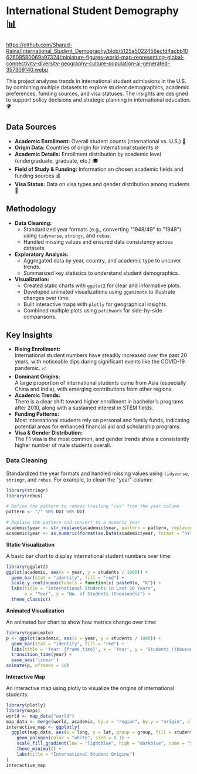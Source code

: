 # International Student Demography 📊

https://github.com/Sharad-Raina/International_Student_Demography/blob/5125e5022456ecfd4acbb1062609580069a97324/miniature-figures-world-map-representing-global-connectivity-diversity-geography-culture-population-ai-generated-357309140.webp

This project analyzes trends in international student admissions in the U.S. by combining multiple datasets to explore student demographics, academic preferences, funding sources, and visa statuses. The insights are designed to support policy decisions and strategic planning in international education. 🌍

## Data Sources
- **Academic Enrollment:** Overall student counts (international vs. U.S.) 🏫
- **Origin Data:** Countries of origin for international students 🌐
- **Academic Details:** Enrollment distribution by academic level (undergraduate, graduate, etc.) 🎓
- **Field of Study & Funding:** Information on chosen academic fields and funding sources 💰
- **Visa Status:** Data on visa types and gender distribution among students 🛂

## Methodology
- **Data Cleaning:**  
  - Standardized year formats (e.g., converting "1948/49" to "1948") using `tidyverse`, `stringr`, and `rebus`.  
  - Handled missing values and ensured data consistency across datasets.
- **Exploratory Analysis:**  
  - Aggregated data by year, country, and academic type to uncover trends.  
  - Summarized key statistics to understand student demographics.
- **Visualization:**  
  - Created static charts with `ggplot2` for clear and informative plots.
  - Developed animated visualizations using `gganimate` to illustrate changes over time.
  - Built interactive maps with `plotly` for geographical insights.
  - Combined multiple plots using `patchwork` for side-by-side comparisons.

## Key Insights
- **Rising Enrollment:**  
  International student numbers have steadily increased over the past 20 years, with noticeable dips during significant events like the COVID-19 pandemic. 📈
- **Dominant Origins:**  
  A large proportion of international students come from Asia (especially China and India), with emerging contributions from other regions.
- **Academic Trends:**  
  There is a clear shift toward higher enrollment in bachelor's programs after 2010, along with a sustained interest in STEM fields.
- **Funding Patterns:**  
  Most international students rely on personal and family funds, indicating potential areas for enhanced financial aid and scholarship programs.
- **Visa & Gender Distribution:**  
  The F1 visa is the most common, and gender trends show a consistently higher number of male students overall.


### Data Cleaning
Standardized the year formats and handled missing values using `tidyverse`, `stringr`, and `rebus`. For example, to clean the "year" column:
  
```r
library(stringr)
library(rebus)

# Define the pattern to remove trailing "/xx" from the year column
pattern <- "/" %R% DGT %R% DGT

# Replace the pattern and convert to a numeric year
academic$year <- str_replace(academic$year, pattern = pattern, replacement = "")
academic$year <- as.numeric(format(as.Date(academic$year, format = "%Y"), "%Y"))
```

**Static Visualization** 

A basic bar chart to display international student numbers over time:

```r
library(ggplot2)
ggplot(academic, aes(x = year, y = students / 1000)) +
  geom_bar(stat = "identity", fill = "red") +
  scale_y_continuous(labels = function(x) paste0(x, "K")) +
  labs(title = "International Students in Last 20 Years",
       x = "Year", y = "No. of Students (thousands)") +
  theme_classic()
```

**Animated Visualization**

An animated bar chart to show how metrics change over time:
```r
library(gganimate)
p <- ggplot(academic, aes(x = year, y = students / 1000)) +
  geom_bar(stat = "identity", fill = "red") +
  labs(title = 'Year: {frame_time}', x = 'Year', y = 'Students (thousands)') +
  transition_time(year) +
  ease_aes('linear')
animate(p, nframes = 50)
```

**Interactive Map**

An interactive map using plotly to visualize the origins of international students:
```r
library(plotly)
library(maps)
world <- map_data("world")
map_data <- merge(world, academic, by.x = "region", by.y = "origin", all.x = TRUE)
interactive_map <- ggplotly(
  ggplot(map_data, aes(x = long, y = lat, group = group, fill = students)) +
    geom_polygon(color = "white", size = 0.1) +
    scale_fill_gradient(low = "lightblue", high = "darkblue", name = "Students") +
    theme_minimal() +
    labs(title = "International Student Origins")
)
interactive_map
```








